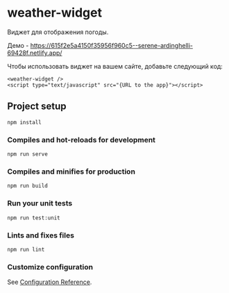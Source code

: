 # weather-widget

Виджет для отображения погоды.

Демо - https://615f2e5a4150f35956f960c5--serene-ardinghelli-69428f.netlify.app/

Чтобы использовать виджет на вашем сайте, добавьте следующий код:
```
<weather-widget />
<script type="text/javascript" src="{URL to the app}"></script>
```

## Project setup
```
npm install
```

### Compiles and hot-reloads for development
```
npm run serve
```

### Compiles and minifies for production
```
npm run build
```

### Run your unit tests
```
npm run test:unit
```

### Lints and fixes files
```
npm run lint
```

### Customize configuration
See [Configuration Reference](https://cli.vuejs.org/config/).
